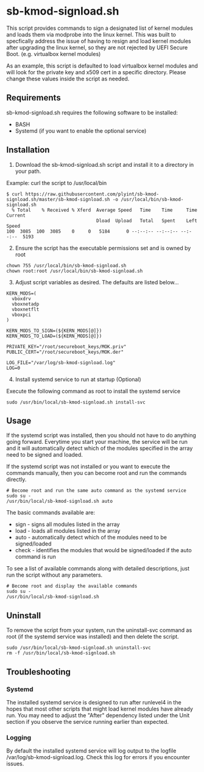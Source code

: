 # sb-kmod-signload.sh

This script provides commands to sign a designated list of kernel modules and loads them via modprobe into the linux kernel.  This was built to specfically address the issue of having to resign and load kernel modules after upgrading the linux kernel, so they are not rejected by UEFI Secure Boot. (e.g. virtualbox kernel modules)

As an example, this script is defaulted to load virtualbox kernel modules and will look for the private key and x509 cert in a specific directory. Please change these values inside the script as needed.

## Requirements

sb-kmod-signload.sh requires the following software to be installed:

* BASH
* Systemd (if you want to enable the optional service)

## Installation

1. Download the sb-kmod-signload.sh script and install it to a directory in your path.

Example: curl the script to /usr/local/bin
```
$ curl https://raw.githubusercontent.com/plyint/sb-kmod-signload.sh/master/sb-kmod-signload.sh -o /usr/local/bin/sb-kmod-signload.sh
  % Total    % Received % Xferd  Average Speed   Time    Time     Time  Current
                                 Dload  Upload   Total   Spent    Left  Speed
100  3085  100  3085    0     0   5184      0 --:--:-- --:--:-- --:--:--  5193
```

2. Ensure the script has the executable permissions set and is owned by root
```
chown 755 /usr/local/bin/sb-kmod-signload.sh
chown root:root /usr/local/bin/sb-kmod-signload.sh
```

3. Adjust script variables as desired.  The defaults are listed below...
```
KERN_MODS=(
  vboxdrv
  vboxnetadp
  vboxnetflt
  vboxpci
)

KERN_MODS_TO_SIGN=(${KERN_MODS[@]})
KERN_MODS_TO_LOAD=(${KERN_MODS[@]})

PRIVATE_KEY="/root/secureboot_keys/MOK.priv"
PUBLIC_CERT="/root/secureboot_keys/MOK.der"

LOG_FILE="/var/log/sb-kmod-signload.log"
LOG=0
```

4. Install systemd service to run at startup (Optional)

Execute the following command as root to install the systemd service
```
sudo /usr/bin/local/sb-kmod-signload.sh install-svc
```

## Usage

If the systemd script was installed, then you should not have to do anything going forward.  Everytime you start your machine, the service will be run and it will automatically detect which of the modules specified in the array need to be signed and loaded.  

If the systemd script was not installed or you want to execute the commands manually, then you can become root and run the commands directly.  

```
# Become root and run the same auto command as the systemd service
sudo su -
/usr/bin/local/sb-kmod-signload.sh auto
```

The basic commands available are:
* sign - signs all modules listed in the array
* load - loads all modules listed in the array
* auto - automatically detect which of the modules need to be signed/loaded
* check - identifies the modules that would be signed/loaded if the auto command is run 

To see a list of available commands along with detailed descriptions, just run the script without any parameters.

```
# Become root and display the available commands
sudo su -
/usr/bin/local/sb-kmod-signload.sh
```

## Uninstall

To remove the script from your system, run the uninstall-svc command as root (if the systemd service was installed) and then delete the script.

```
sudo /usr/bin/local/sb-kmod-signload.sh uninstall-svc
rm -f /usr/bin/local/sb-kmod-signload.sh
```

## Troubleshooting

### Systemd
The installed systemd service is designed to run after runlevel4 in the hopes that most other scripts that might load kernel modules have already run.  You may need to adjust the "After" dependency listed under the Unit section if you observe the service running earlier than expected.

### Logging
By default the installed systemd service will log output to the logfile /var/log/sb-kmod-signload.log.  Check this log for errors if you encounter issues.
